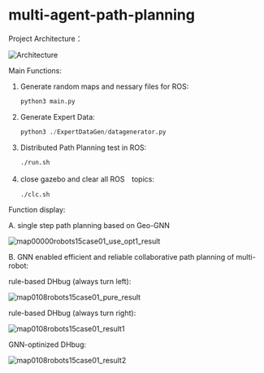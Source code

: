 # multi-agent-path-planning

Project Architecture：

![Architecture](https://github.com/linqq19/multi-agent-path-planning/assets/54255402/e698c6f6-a7fd-4176-a499-9117c22da028)

Main Functions:

1. Generate random maps and nessary files for ROS:
   ~~~ python
   python3 main.py
   ~~~
2. Generate Expert Data:
   ~~~ python
   python3 ./ExpertDataGen/datagenerator.py
   ~~~
3. Distributed Path Planning test  in ROS:
   ~~~ Bash
   ./run.sh
   ~~~
4. close gazebo and clear all ROS　topics:
   ~~~ Bash
   ./clc.sh
   ~~~
Function display:

A. single step path planning based on Geo-GNN

![map00000robots15case01_use_opt1_result](https://github.com/linqq19/multi-agent-path-planning/assets/54255402/eb49fb9c-3244-4ff9-88c0-f0dd6e97951e)


B. GNN enabled efficient and reliable collaborative path planning of multi-robot:

rule-based DHbug (always turn left):

![map0108robots15case01_pure_result](https://github.com/linqq19/multi-agent-path-planning/assets/54255402/f6980c24-8474-4f44-acc6-686ff6816083)

rule-based DHbug (always turn right):

![map0108robots15case01_result1](https://github.com/linqq19/multi-agent-path-planning/assets/54255402/b80363b3-8619-4239-9acb-61733f798a24)

GNN-optinized DHbug:

![map0108robots15case01_result2](https://github.com/linqq19/multi-agent-path-planning/assets/54255402/75fceb7a-16a1-4992-907f-62caea2b5645)
